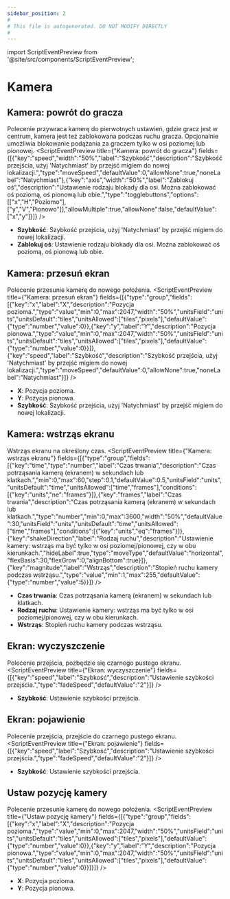 ```yaml
---
sidebar_position: 2
#
# This file is autogenerated. DO NOT MODIFY DIRECTLY
#
---
```


import ScriptEventPreview from '@site/src/components/ScriptEventPreview';

# Kamera

## Kamera: powrót do gracza
Polecenie przywraca kamerę do pierwotnych ustawień, gdzie gracz jest w centrum, kamera jest też zablokowana podczas ruchu gracza. Opcjonalnie umożliwia blokowanie podążania za graczem tylko w osi poziomej lub pionowej.
<ScriptEventPreview title={"Kamera: powrót do gracza"} fields={[{"key":"speed","width":"50%","label":"Szybkość","description":"Szybkość przejścia, użyj 'Natychmiast' by przejść migiem do nowej lokalizacji.","type":"moveSpeed","defaultValue":0,"allowNone":true,"noneLabel":"Natychmiast"},{"key":"axis","width":"50%","label":"Zablokuj oś","description":"Ustawienie rodzaju blokady dla osi. Można zablokować oś poziomą, oś pionową lub obie.","type":"togglebuttons","options":[["x","H","Poziomo"],["y","V","Pionowo"]],"allowMultiple":true,"allowNone":false,"defaultValue":["x","y"]}]} />

- **Szybkość**: Szybkość przejścia, użyj 'Natychmiast' by przejść migiem do nowej lokalizacji.  
- **Zablokuj oś**: Ustawienie rodzaju blokady dla osi. Można zablokować oś poziomą, oś pionową lub obie.  

## Kamera: przesuń ekran
Polecenie przesunie kamerę do nowego położenia.
<ScriptEventPreview title={"Kamera: przesuń ekran"} fields={[{"type":"group","fields":[{"key":"x","label":"X","description":"Pozycja pozioma.","type":"value","min":0,"max":2047,"width":"50%","unitsField":"units","unitsDefault":"tiles","unitsAllowed":["tiles","pixels"],"defaultValue":{"type":"number","value":0}},{"key":"y","label":"Y","description":"Pozycja pionowa.","type":"value","min":0,"max":2047,"width":"50%","unitsField":"units","unitsDefault":"tiles","unitsAllowed":["tiles","pixels"],"defaultValue":{"type":"number","value":0}}]},{"key":"speed","label":"Szybkość","description":"Szybkość przejścia, użyj 'Natychmiast' by przejść migiem do nowej lokalizacji.","type":"moveSpeed","defaultValue":0,"allowNone":true,"noneLabel":"Natychmiast"}]} />

- **X**: Pozycja pozioma.  
- **Y**: Pozycja pionowa.  
- **Szybkość**: Szybkość przejścia, użyj 'Natychmiast' by przejść migiem do nowej lokalizacji.  

## Kamera: wstrząs ekranu
Wstrząs ekranu na określony czas.
<ScriptEventPreview title={"Kamera: wstrząs ekranu"} fields={[{"type":"group","fields":[{"key":"time","type":"number","label":"Czas trwania","description":"Czas potrząsania kamerą (ekranem) w sekundach lub klatkach.","min":0,"max":60,"step":0.1,"defaultValue":0.5,"unitsField":"units","unitsDefault":"time","unitsAllowed":["time","frames"],"conditions":[{"key":"units","ne":"frames"}]},{"key":"frames","label":"Czas trwania","description":"Czas potrząsania kamerą (ekranem) w sekundach lub klatkach.","type":"number","min":0,"max":3600,"width":"50%","defaultValue":30,"unitsField":"units","unitsDefault":"time","unitsAllowed":["time","frames"],"conditions":[{"key":"units","eq":"frames"}]},{"key":"shakeDirection","label":"Rodzaj ruchu","description":"Ustawienie kamery: wstrząs ma być tylko w osi poziomej/pionowej, czy w obu kierunkach.","hideLabel":true,"type":"moveType","defaultValue":"horizontal","flexBasis":30,"flexGrow":0,"alignBottom":true}]},{"key":"magnitude","label":"Wstrząs","description":"Stopień ruchu kamery podczas wstrząsu.","type":"value","min":1,"max":255,"defaultValue":{"type":"number","value":5}}]} />

- **Czas trwania**: Czas potrząsania kamerą (ekranem) w sekundach lub klatkach.  
- **Rodzaj ruchu**: Ustawienie kamery: wstrząs ma być tylko w osi poziomej/pionowej, czy w obu kierunkach.  
- **Wstrząs**: Stopień ruchu kamery podczas wstrząsu.  

## Ekran: wyczyszczenie
Polecenie przejścia, pozbędzie się czarnego pustego ekranu.
<ScriptEventPreview title={"Ekran: wyczyszczenie"} fields={[{"key":"speed","label":"Szybkość","description":"Ustawienie szybkości przejścia.","type":"fadeSpeed","defaultValue":"2"}]} />

- **Szybkość**: Ustawienie szybkości przejścia.  

## Ekran: pojawienie
Polecenie przejścia, przejście do czarnego pustego ekranu.
<ScriptEventPreview title={"Ekran: pojawienie"} fields={[{"key":"speed","label":"Szybkość","description":"Ustawienie szybkości przejścia.","type":"fadeSpeed","defaultValue":"2"}]} />

- **Szybkość**: Ustawienie szybkości przejścia.  

## Ustaw pozycję kamery
Polecenie przesunie kamerę do nowego położenia.
<ScriptEventPreview title={"Ustaw pozycję kamery"} fields={[{"type":"group","fields":[{"key":"x","label":"X","description":"Pozycja pozioma.","type":"value","min":0,"max":2047,"width":"50%","unitsField":"units","unitsDefault":"tiles","unitsAllowed":["tiles","pixels"],"defaultValue":{"type":"number","value":0}},{"key":"y","label":"Y","description":"Pozycja pionowa.","type":"value","min":0,"max":2047,"width":"50%","unitsField":"units","unitsDefault":"tiles","unitsAllowed":["tiles","pixels"],"defaultValue":{"type":"number","value":0}}]}]} />

- **X**: Pozycja pozioma.  
- **Y**: Pozycja pionowa.  

